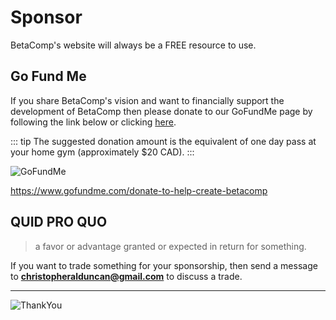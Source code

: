 # Sponsor

BetaComp's website will always be a FREE resource to use. 

## Go Fund Me

If you share BetaComp's vision and want to financially support the development of BetaComp then please donate to our GoFundMe page by following the link below or clicking [here](https://www.gofundme.com/donate-to-help-create-betacomp).



::: tip
The suggested donation amount is the equivalent of one day pass at your home gym (approximately $20 CAD).
:::

![GoFundMe](/GoFundMe.png)

https://www.gofundme.com/donate-to-help-create-betacomp


## QUID PRO QUO

> a favor or advantage granted or expected in return for something.

If you want to trade something for your sponsorship, then send a message to **christopheralduncan@gmail.com** to discuss a trade. 

---

![ThankYou](/ThankYou.png)
